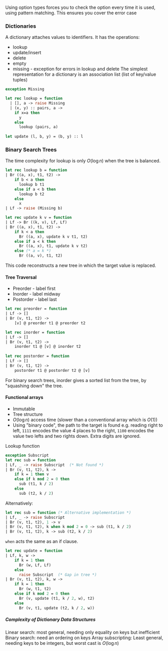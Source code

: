 Using option types forces you to check the option every time it is used, using pattern matching. This ensures you cover the error case
### Dictionaries
A dictionary attaches values to identifiers. It has the operations:
- lookup
- update/insert
- delete
- empty
- missing - exception for errors in lookup and delete
The simplest representation for a dictionary is an association list (list of key/value tuples)

```ocaml
exception Missing

let rec lookup = function
  | [], a -> raise Missing
  | (x, y) :: pairs, a ->
    if x=a then
      y
    else
      lookup (pairs, a)
      
let update (l, b, y) = (b, y) :: l
```

### Binary Search Trees
The time complexity for lookup is only $O(\log n)$ when the tree is balanced.
```ocaml
let rec lookup b = function
| Br ((a, x), t1, t2) ->
    if b < a then
      lookup b t1
    else if a < b then
      lookup b t2
    else
      x
| Lf -> raise (Missing b)
```

```ocaml
let rec update k v = function
| Lf -> Br ((k, v), Lf, Lf)
| Br ((a, x), t1, t2) ->
    if k < a then
      Br ((a, x), update k v t1, t2)
    else if a < k then
      Br ((a, x), t1, update k v t2)
    else (* a = k *)
      Br ((a, v), t1, t2)
```
This code reconstructs a new tree in which the target value is replaced.

#### Tree Traversal
- Preorder - label first
- Inorder - label midway
- Postorder - label last
```ocaml
let rec preorder = function
| Lf -> []
| Br (v, t1, t2) ->
    [v] @ preorder t1 @ preorder t2

let rec inorder = function
| Lf -> []
| Br (v, t1, t2) ->
    inorder t1 @ [v] @ inorder t2
    
let rec postorder = function
| Lf -> []
| Br (v, t1, t2) ->
    postorder t1 @ postorder t2 @ [v]
```
For binary search trees, inorder gives a sorted list from the tree, by "squashing down" the tree.

#### Functional arrays
- Immutable
- Tree structure
- $O(\log n)$ access time (slower than a conventional array which is $O(1)$)
- Using "binary code", the path to the target is found e.g. reading right to left, `1111` encodes the value 4 places to the right, `1100` encodes the value two lefts and two rights down. Extra digits are ignored.

Lookup function
```ocaml
exception Subscript
let rec sub = function
| Lf, _ -> raise Subscript  (* Not found *)
| Br (v, t1, t2), k ->
    if k = 1 then v
    else if k mod 2 = 0 then
      sub (t1, k / 2)
    else
      sub (t2, k / 2)
```
Alternatively:
```ocaml
let rec sub = function (* Alternative implementation *)
| Lf, _ -> raise Subscript
| Br (v, t1, t2), 1 -> v
| Br (v, t1, t2), k when k mod 2 = 0 -> sub (t1, k / 2)
| Br (v, t1, t2), k -> sub (t2, k / 2)
```
`when` acts the same as an if clause.


```ocaml
let rec update = function
| Lf, k, w ->
    if k = 1 then
      Br (w, Lf, Lf)
    else
      raise Subscript  (* Gap in tree *)
| Br (v, t1, t2), k, w ->
    if k = 1 then
      Br (w, t1, t2)
    else if k mod 2 = 0 then
      Br (v, update (t1, k / 2, w), t2)
    else
      Br (v, t1, update (t2, k / 2, w))
```

##### Complexity of Dictionary Data Structures
Linear search: most general, needing only equality on keys but inefficient
Binary search: need an ordering on keys
Array subscripting: Least general, needing keys to be integers, but worst cast is $O(\log n)$
